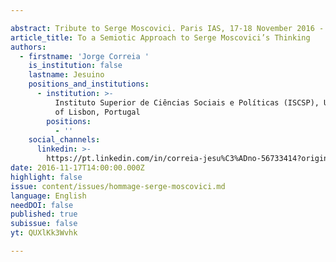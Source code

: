 ```yaml
---

abstract: Tribute to Serge Moscovici. Paris IAS, 17-18 November 2016 - Session 4
article_title: To a Semiotic Approach to Serge Moscovici’s Thinking
authors:
  - firstname: 'Jorge Correia '
    is_institution: false
    lastname: Jesuino
    positions_and_institutions:
      - institution: >-
          Instituto Superior de Ciências Sociais e Políticas (ISCSP), University
          of Lisbon, Portugal
        positions:
          - ''
    social_channels:
      linkedin: >-
        https://pt.linkedin.com/in/correia-jesu%C3%ADno-56733414?original_referer=https%3A%2F%2Fwww.google.com%2F
date: 2016-11-17T14:00:00.000Z
highlight: false
issue: content/issues/hommage-serge-moscovici.md
language: English
needDOI: false
published: true
subissue: false
yt: QUXlKk3Wvhk

---
```


<Youtube yt="QUXlKk3Wvhk" caption="To a semiotic approach to Serge Moscovici’s thinking"></Youtube>